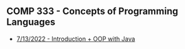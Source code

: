 ## COMP 333 - Concepts of Programming Languages

- [7/13/2022 - Introduction + OOP with Java](notes/7-13.html)